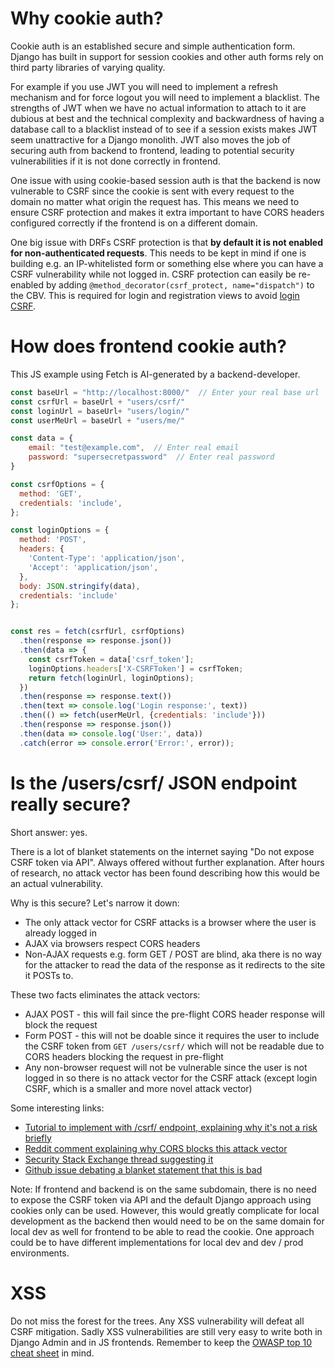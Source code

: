 # Why cookie auth?

Cookie auth is an established secure and simple authentication form. Django has built in support for session cookies and other auth forms rely on third party libraries of varying quality.

For example if you use JWT you will need to implement a refresh mechanism and for force logout you will need to implement a blacklist. The strengths of JWT when we have no actual information to attach to it are dubious at best and the technical complexity and backwardness of having a database call to a blacklist instead of to see if a session exists makes JWT seem unattractive for a Django monolith. JWT also moves the job of securing auth from backend to frontend, leading to potential security vulnerabilities if it is not done correctly in frontend.

One issue with using cookie-based session auth is that the backend is now vulnerable to CSRF since the cookie is sent with every request to the domain no matter what origin the request has. This means we need to ensure CSRF protection and makes it extra important to have CORS headers configured correctly if the frontend is on a different domain. 

One big issue with DRFs CSRF protection is that **by default it is not enabled for non-authenticated requests**. This needs to be kept in mind if one is building e.g. an IP-whitelisted form or something else where you can have a CSRF vulnerability while not logged in. CSRF protection can easily be re-enabled by adding `@method_decorator(csrf_protect, name="dispatch")` to the CBV. This is required for login and registration views to avoid [login CSRF](https://en.wikipedia.org/wiki/Cross-site_request_forgery#Forging_login_requests).

<!-- TODO: Document potential security risks of shared subdomains -->

# How does frontend cookie auth?

This JS example using Fetch is AI-generated by a backend-developer.

```js
const baseUrl = "http://localhost:8000/"  // Enter your real base url
const csrfUrl = baseUrl + "users/csrf/"
const loginUrl = baseUrl+ "users/login/"
const userMeUrl = baseUrl + "users/me/"

const data = {
    email: "test@example.com",  // Enter real email
    password: "supersecretpassword"  // Enter real password
}

const csrfOptions = {
  method: 'GET',
  credentials: 'include',
};

const loginOptions = {
  method: 'POST',
  headers: {
    'Content-Type': 'application/json',
    'Accept': 'application/json',
  },
  body: JSON.stringify(data),
  credentials: 'include'
};


const res = fetch(csrfUrl, csrfOptions)
  .then(response => response.json())
  .then(data => {
    const csrfToken = data['csrf_token'];
    loginOptions.headers['X-CSRFToken'] = csrfToken;
    return fetch(loginUrl, loginOptions);
  })
  .then(response => response.text())
  .then(text => console.log('Login response:', text))
  .then(() => fetch(userMeUrl, {credentials: 'include'}))
  .then(response => response.json())
  .then(data => console.log('User:', data))
  .catch(error => console.error('Error:', error));
```


# Is the /users/csrf/ JSON endpoint really secure?

Short answer: yes.

There is a lot of blanket statements on the internet saying "Do not expose CSRF token via API". Always offered without further explanation. After hours of research, no attack vector has been found describing how this would be an actual vulnerability.

Why is this secure? Let's narrow it down:

* The only attack vector for CSRF attacks is a browser where the user is already logged in
* AJAX via browsers respect CORS headers
* Non-AJAX requests e.g. form GET / POST are blind, aka there is no way for the attacker to read the data of the response as it redirects to the site it POSTs to.

These two facts eliminates the attack vectors:

* AJAX POST - this will fail since the pre-flight CORS header response will block the request
* Form POST - this will not be doable since it requires the user to include the CSRF token from `GET /users/csrf/` which will not be readable due to CORS headers blocking the request in pre-flight
* Any non-browser request will not be vulnerable since the user is not logged in so there is no attack vector for the CSRF attack (except login CSRF, which is a smaller and more novel attack vector)

Some interesting links:

* [Tutorial to implement with /csrf/ endpoint, explaining why it's not a risk briefly](https://fractalideas.com/blog/making-react-and-django-play-well-together-single-page-app-model/#fn:7)
* [Reddit comment explaining why CORS blocks this attack vector](https://www.reddit.com/r/django/comments/zm5dbn/csrf_with_drf_and_spa/j0a4zox/)
* [Security Stack Exchange thread suggesting it](https://security.stackexchange.com/questions/182889/csrf-token-for-api-serving-application)
* [Github issue debating a blanket statement that this is bad](https://github.com/pillarjs/understanding-csrf/issues/6)

Note: If frontend and backend is on the same subdomain, there is no need to expose the CSRF token via API and the default Django approach using cookies only can be used. However, this would greatly complicate for local development as the backend then would need to be on the same domain for local dev as well for frontend to be able to read the cookie. One approach could be to have different implementations for local dev and dev / prod environments.

# XSS

Do not miss the forest for the trees. Any XSS vulnerability will defeat all CSRF mitigation. Sadly XSS vulnerabilities are still very easy to write both in Django Admin and in JS frontends. Remember to keep the [OWASP top 10 cheat sheet](https://cheatsheetseries.owasp.org/IndexTopTen.html) in mind.
